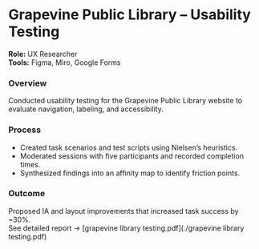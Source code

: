 # Grapevine Public Library – Usability Testing

**Role:** UX Researcher  
**Tools:** Figma, Miro, Google Forms  

### Overview
Conducted usability testing for the Grapevine Public Library website to evaluate navigation, labeling, and accessibility.

### Process
- Created task scenarios and test scripts using Nielsen’s heuristics.  
- Moderated sessions with five participants and recorded completion times.  
- Synthesized findings into an affinity map to identify friction points.

### Outcome
Proposed IA and layout improvements that increased task success by ~30%.  
See detailed report → [grapevine library testing.pdf](./grapevine library testing.pdf)


